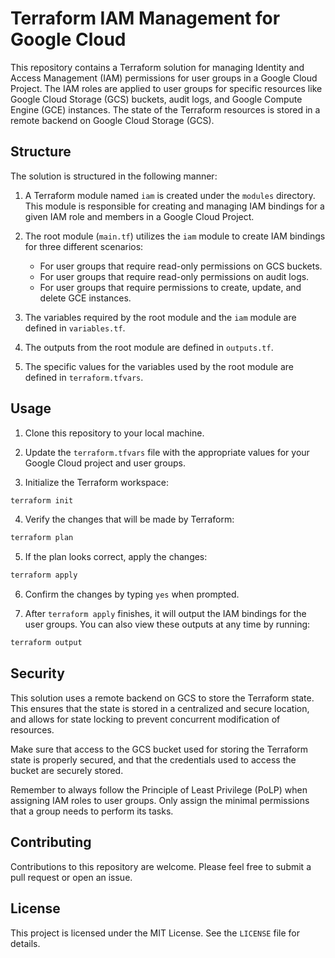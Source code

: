 # Terraform IAM Management for Google Cloud

This repository contains a Terraform solution for managing Identity and Access Management (IAM) permissions for user groups in a Google Cloud Project. The IAM roles are applied to user groups for specific resources like Google Cloud Storage (GCS) buckets, audit logs, and Google Compute Engine (GCE) instances. The state of the Terraform resources is stored in a remote backend on Google Cloud Storage (GCS).

## Structure

The solution is structured in the following manner:

1. A Terraform module named `iam` is created under the `modules` directory. This module is responsible for creating and managing IAM bindings for a given IAM role and members in a Google Cloud Project.

2. The root module (`main.tf`) utilizes the `iam` module to create IAM bindings for three different scenarios:
   - For user groups that require read-only permissions on GCS buckets.
   - For user groups that require read-only permissions on audit logs.
   - For user groups that require permissions to create, update, and delete GCE instances.

3. The variables required by the root module and the `iam` module are defined in `variables.tf`.

4. The outputs from the root module are defined in `outputs.tf`.

5. The specific values for the variables used by the root module are defined in `terraform.tfvars`.

## Usage

1. Clone this repository to your local machine.

2. Update the `terraform.tfvars` file with the appropriate values for your Google Cloud project and user groups.

3. Initialize the Terraform workspace:

```bash
terraform init
```

4. Verify the changes that will be made by Terraform:

```bash
terraform plan
```

5. If the plan looks correct, apply the changes:

```bash
terraform apply
```

6. Confirm the changes by typing `yes` when prompted.

7. After `terraform apply` finishes, it will output the IAM bindings for the user groups. You can also view these outputs at any time by running:

```bash
terraform output
```

## Security

This solution uses a remote backend on GCS to store the Terraform state. This ensures that the state is stored in a centralized and secure location, and allows for state locking to prevent concurrent modification of resources. 

Make sure that access to the GCS bucket used for storing the Terraform state is properly secured, and that the credentials used to access the bucket are securely stored.

Remember to always follow the Principle of Least Privilege (PoLP) when assigning IAM roles to user groups. Only assign the minimal permissions that a group needs to perform its tasks.

## Contributing

Contributions to this repository are welcome. Please feel free to submit a pull request or open an issue.

## License

This project is licensed under the MIT License. See the `LICENSE` file for details.